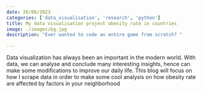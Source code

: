 ```yaml
---
date: 26/08/2023
categories: ['data_visualisation', 'research', 'python']
title: My data visualisation project obesity rate in countries
image: ./images/bg.jpg
description: "Ever wanted to code an entire game from scratch? "

---
```

Data visualization has always been an important in the modern world. With data, we can analyse and conclude many interesting insights, hence can make some modifications to improve our daily life. This blog will focus on how I scrape data in order to make some cool analysis on how obesity rate are affected by factors in your neighborhood